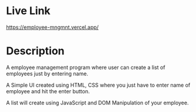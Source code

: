# Live Link 

https://employee-mngmnt.vercel.app/

# Description 

A employee management program where user can create a list of employees just by entering name. 

A Simple UI created using HTML, CSS where you just have to enter name of employee and hit the enter button. 

A list will create using JavaScript and DOM Manipulation of your employee. 

